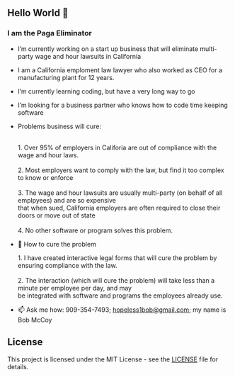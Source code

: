 ## Hello World 👋
### I am the Paga Eliminator
<!--
**bob1esq/bob1esq** is a ✨ _special_ ✨ repository because its `README.md` (this file) appears on your GitHub profile.

Here are some ideas to get you started:-->

-    I’m currently working on a start up business that will eliminate multi-party wage and hour lawsuits in California
-   I am a California emploment law lawyer who also worked as CEO for a manufacturing plant for 12 years.
- I’m currently learning coding, but have a very long way to go
-  I’m looking for a business partner who knows how to code time keeping software
- Problems business will cure:<div><br>
      1. Over 95% of employers in Califoria are out of compliance with the wage and hour laws. <div><br> 
      2.  Most employers want to comply with the law, but find it too complex to know or enforce <div> <br>
      3.  The wage and hour lawsuits are usually multi-party (on behalf of all emplpyees) and are so expensive <div>
      that when sued, California employers are often required to close their doors or move out of state  <div><br>
      4.  No other software or program solves this problem.
- 💬 How to cure the problem <div><div>
      1.  I have created interactive legal forms that will cure the problem by ensuring compliance with the law.<div><br>
      2.  The interaction (which will cure the problem) will take less than a minute per employee per day, and may <div>
      be integrated with software and programs the employees already use.
    
      
- 📫 Ask me how:  909-354-7493; hopeless1bob@gmail.com; my name is Bob McCoy

## License

This project is licensed under the MIT License - see the [LICENSE](LICENSE) file for details.

